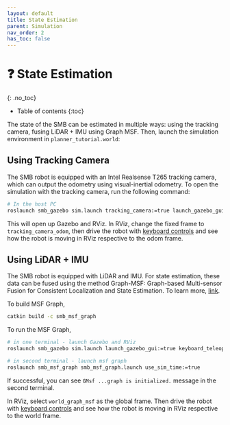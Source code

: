 ```yaml
---
layout: default
title: State Estimation
parent: Simulation
nav_order: 2
has_toc: false
---
```


# ❓ State Estimation
{: .no_toc}

* Table of contents
{:toc}

The state of the SMB can be estimated in multiple ways: using the tracking camera, fusing LiDAR + IMU using Graph MSF. Then, launch the simulation environment in `planner_tutorial.world`:

## Using Tracking Camera

The SMB robot is equipped with an Intel Realsense T265 tracking camera, which can output the odometry using visual-inertial odometry. To open the simulation with the tracking camera, run the following command:

```bash
# In the host PC
roslaunch smb_gazebo sim.launch tracking_camera:=true launch_gazebo_gui:=true keyboard_teleop:=true
```

This will open up Gazebo and RViz. In RViz, change the fixed frame to `tracking_camera_odom`, then drive the robot with [keyboard controls](visualisation.md#teleoperation) and see how the robot is moving in RViz respective to the odom frame.

## Using LiDAR + IMU

The SMB robot is equipped with LiDAR and IMU. For state estimation, these data can be fused using the method Graph-MSF: Graph-based Multi-sensor Fusion for Consistent Localization and State Estimation. To learn more, [link](https://github.com/leggedrobotics/graph_msf/).

To build MSF Graph, 

```bash
catkin build -c smb_msf_graph
```

To run the MSF Graph,

```bash
# in one terminal - launch Gazebo and RViz
roslaunch smb_gazebo sim.launch launch_gazebo_gui:=true keyboard_teleop:=true
```

```bash
# in second terminal - launch msf graph 
roslaunch smb_msf_graph smb_msf_graph.launch use_sim_time:=true
```

If successful, you can see `GMsf ...graph is initialized.` message in the second terminal.

In RViz, select `world_graph_msf` as the global frame. Then drive the robot with [keyboard controls](visualisation.md#teleoperation) and see how the robot is moving in RViz respective to the world frame.
